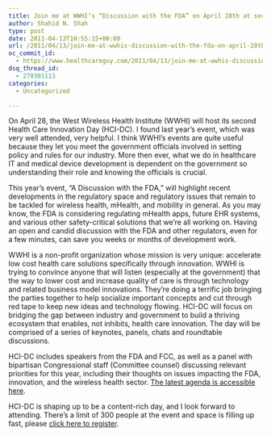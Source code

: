 ```yaml
---
title: Join me at WWHI’s “Discussion with the FDA” on April 28th at second Health Care Innovation Day (HCI-DC)
author: Shahid N. Shah
type: post
date: 2011-04-13T10:55:15+00:00
url: /2011/04/13/join-me-at-wwhis-discussion-with-the-fda-on-april-28th-at-second-health-care-innovation-day-hci-dc/
oc_commit_id:
  - https://www.healthcareguy.com/2011/04/13/join-me-at-wwhis-discussion-with-the-fda-on-april-28th-at-second-health-care-innovation-day-hci-dc/1478770734
dsq_thread_id:
  - 278301113
categories:
  - Uncategorized

---
```

On April 28, the West Wireless Health Institute (WWHI) will host its second Health Care Innovation Day (HCI-DC). I found last year&#8217;s event, which was very well attended, very helpful. I think WWHI&#8217;s events are quite useful because they let you meet the government officials involved in setting policy and rules for our industry. More then ever, what we do in healthcare IT and medical device development is dependent on the government so understanding their role and knowing the officials is crucial.

This year’s event, “A Discussion with the FDA,” will highlight recent developments in the regulatory space and regulatory issues that remain to be tackled for wireless health, mHealth, and mobility in general. As you may know, the FDA is considering regulating mHealth apps, future EHR systems, and various other safety-critical solutions that we&#8217;re all working on. Having an open and candid discussion with the FDA and other regulators, even for a few minutes, can save you weeks or months of development work.

WWHI is a non-profit organization whose mission is very unique: accelerate low cost health care solutions specifically through innovation. WWHI is trying to convince anyone that will listen (especially at the government) that the way to lower cost and increase quality of care is through technology and related business model innovations. They&#8217;re doing a terrific job bringing the parties together to help socialize important concepts and cut through red tape to keep new ideas and technology flowing. HCI-DC will focus on bridging the gap between industry and government to build a thriving ecosystem that enables, not inhibits, health care innovation. The day will be comprised of a series of keynotes, panels, chats and roundtable discussions. 

HCI-DC includes speakers from the FDA and FCC, as well as a panel with bipartisan Congressional staff (Committee counsel) discussing relevant priorities for this year, including their thoughts on issues impacting the FDA, innovation, and the wireless health sector. [The latest agenda is accessible here][1]. 

HCI-DC is shaping up to be a content-rich day, and I look forward to attending. There&#8217;s a limit of 300 people at the event and space is filling up fast, please [click here to register][2].

 [1]: http://www.hcidc.org/index.php/about-the-event/agenda
 [2]: http://www.hcidc.org